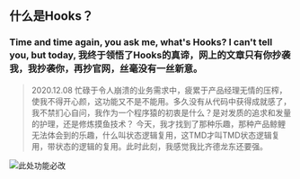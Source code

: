## 什么是Hooks？
### Time and time again, you ask me, what's Hooks? I can't tell you, but today, 我终于领悟了Hooks的真谛，网上的文章只有你抄袭我，我抄袭你，再抄官网，丝毫没有一丝新意。
> 2020.12.08 忙碌于令人崩溃的业务需求中，疲累于产品经理无情的压榨，使我不得开心颜，这功能又不是不能用。多久没有从代码中获得成就感了，我不禁扪心自问，我作为一个程序猿的初衷是什么？是对发质的追求和发量的护理，还是修炼摸鱼技术？
今天，我才找到了那种乐趣，那种产品鲸鲤无法体会到的乐趣，什么叫状态逻辑复用，这TMD才叫TMD状态逻辑复用，带状态的逻辑的复用。此时此刻，我感觉我比齐德龙东还要强。

![此处功能必改](https://www.pianshen.com/images/819/fa84ddf55dbcb7328f9cc17b4b137d53.JPEG)